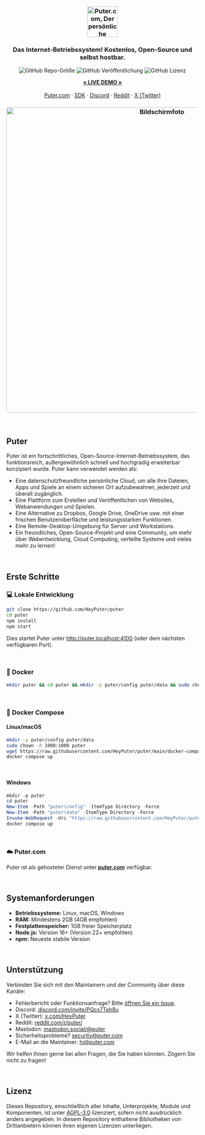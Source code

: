 <h3 align="center"><img width="80" alt="Puter.com, Der persönliche Cloud-Computer: Alle Ihre Dateien, Apps und Spiele an einem Ort, jederzeit und überall zugänglich." src="https://assets.puter.site/puter-logo.png"></h3>

<h3 align="center">Das Internet-Betriebssystem! Kostenlos, Open-Source und selbst hostbar.</h3>

<p align="center">
    <img alt="GitHub Repo-Größe" src="https://img.shields.io/github/repo-size/HeyPuter/puter"> <img alt="GitHub Veröffentlichung" src="https://img.shields.io/github/v/release/HeyPuter/puter?label=neueste%20Version"> <img alt="GitHub Lizenz" src="https://img.shields.io/github/license/HeyPuter/puter">
</p>
<p align="center">
    <a href="https://puter.com/"><strong>« LIVE DEMO »</strong></a>
    <br />
    <br />
    <a href="https://puter.com">Puter.com</a>
    ·
    <a href="https://docs.puter.com" target="_blank">SDK</a>
    ·
    <a href="https://discord.com/invite/PQcx7Teh8u">Discord</a>
    ·
    <a href="https://reddit.com/r/puter">Reddit</a>
    ·
    <a href="https://twitter.com/HeyPuter">X (Twitter)</a>
</p>

<h3 align="center"><img width="800" style="border-radius:5px;" alt="Bildschirmfoto" src="https://assets.puter.site/puter.com-screenshot-3.webp"></h3>

<br/>

## Puter

Puter ist ein fortschrittliches, Open-Source-Internet-Betriebssystem, das funktionsreich, außergewöhnlich schnell und hochgradig erweiterbar konzipiert wurde. Puter kann verwendet werden als:

- Eine datenschutzfreundliche persönliche Cloud, um alle Ihre Dateien, Apps und Spiele an einem sicheren Ort aufzubewahren, jederzeit und überall zugänglich.
- Eine Plattform zum Erstellen und Veröffentlichen von Websites, Webanwendungen und Spielen.
- Eine Alternative zu Dropbox, Google Drive, OneDrive usw. mit einer frischen Benutzeroberfläche und leistungsstarken Funktionen.
- Eine Remote-Desktop-Umgebung für Server und Workstations.
- Ein freundliches, Open-Source-Projekt und eine Community, um mehr über Webentwicklung, Cloud Computing, verteilte Systeme und vieles mehr zu lernen!

<br/>

## Erste Schritte


### 💻 Lokale Entwicklung

```bash
git clone https://github.com/HeyPuter/puter
cd puter
npm install
npm start
```

Dies startet Puter unter http://puter.localhost:4100 (oder dem nächsten verfügbaren Port).

<br/>

### 🐳 Docker


```bash
mkdir puter && cd puter && mkdir -p puter/config puter/data && sudo chown -R 1000:1000 puter && docker run --rm -p 4100:4100 -v `pwd`/puter/config:/etc/puter -v `pwd`/puter/data:/var/puter  ghcr.io/heyputer/puter
```

<br/>


### 🐙 Docker Compose


#### Linux/macOS
```bash
mkdir -p puter/config puter/data
sudo chown -R 1000:1000 puter
wget https://raw.githubusercontent.com/HeyPuter/puter/main/docker-compose.yml
docker compose up
```
<br/>

#### Windows


```powershell
mkdir -p puter
cd puter
New-Item -Path "puter\config" -ItemType Directory -Force
New-Item -Path "puter\data" -ItemType Directory -Force
Invoke-WebRequest -Uri "https://raw.githubusercontent.com/HeyPuter/puter/main/docker-compose.yml" -OutFile "docker-compose.yml"
docker compose up
```
<br/>

### ☁️ Puter.com

Puter ist als gehosteter Dienst unter [**puter.com**](https://puter.com) verfügbar.

<br/>

## Systemanforderungen

- **Betriebssysteme:** Linux, macOS, Windows
- **RAM:** Mindestens 2GB (4GB empfohlen)
- **Festplattenspeicher:** 1GB freier Speicherplatz
- **Node.js:** Version 16+ (Version 22+ empfohlen)
- **npm:** Neueste stabile Version

<br/>

## Unterstützung

Verbinden Sie sich mit den Maintainern und der Community über diese Kanäle:

- Fehlerbericht oder Funktionsanfrage? Bitte [öffnen Sie ein Issue](https://github.com/HeyPuter/puter/issues/new/choose).
- Discord: [discord.com/invite/PQcx7Teh8u](https://discord.com/invite/PQcx7Teh8u)
- X (Twitter): [x.com/HeyPuter](https://x.com/HeyPuter)
- Reddit: [reddit.com/r/puter/](https://www.reddit.com/r/puter/)
- Mastodon: [mastodon.social/@puter](https://mastodon.social/@puter)
- Sicherheitsprobleme? [security@puter.com](mailto:security@puter.com)
- E-Mail an die Maintainer: [hi@puter.com](mailto:hi@puter.com)

Wir helfen Ihnen gerne bei allen Fragen, die Sie haben könnten. Zögern Sie nicht zu fragen!

<br/>


## Lizenz

Dieses Repository, einschließlich aller Inhalte, Unterprojekte, Module und Komponenten, ist unter [AGPL-3.0](https://github.com/HeyPuter/puter/blob/main/LICENSE.txt) lizenziert, sofern nicht ausdrücklich anders angegeben. In diesem Repository enthaltene Bibliotheken von Drittanbietern können ihren eigenen Lizenzen unterliegen.

<br/>
